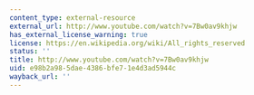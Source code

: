 ```yaml
---
content_type: external-resource
external_url: http://www.youtube.com/watch?v=7Bw0av9khjw
has_external_license_warning: true
license: https://en.wikipedia.org/wiki/All_rights_reserved
status: ''
title: http://www.youtube.com/watch?v=7Bw0av9khjw
uid: e98b2a98-5dae-4386-bfe7-1e4d3ad5944c
wayback_url: ''
---
```

